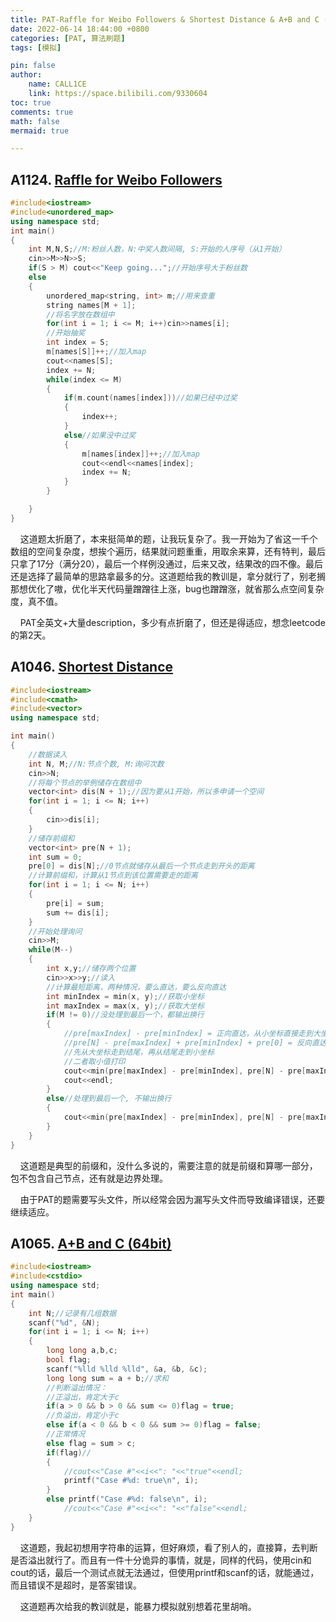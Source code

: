 ```yaml
---
title: PAT-Raffle for Weibo Followers & Shortest Distance & A+B and C (64bit)
date: 2022-06-14 18:44:00 +0800
categories: [PAT, 算法刷题]
tags: [模拟]

pin: false
author: 
    name: CALL1CE
    link: https://space.bilibili.com/9330604
toc: true
comments: true
math: false
mermaid: true

---
```


## A1124. [Raffle for Weibo Followers](https://pintia.cn/problem-sets/994805342720868352/problems/994805350803292160)

```cpp
#include<iostream>
#include<unordered_map>
using namespace std;
int main()
{
    int M,N,S;//M:粉丝人数，N:中奖人数间隔, S:开始的人序号（从1开始）
    cin>>M>>N>>S;
    if(S > M) cout<<"Keep going...";//开始序号大于粉丝数
    else
    {
        unordered_map<string, int> m;//用来查重
        string names[M + 1];
        //将名字放在数组中
        for(int i = 1; i <= M; i++)cin>>names[i];
        //开始抽奖
        int index = S;
        m[names[S]]++;//加入map
        cout<<names[S];
        index += N;
        while(index <= M)
        {
            if(m.count(names[index]))//如果已经中过奖
            {
                index++;
            }
            else//如果没中过奖
            {
                m[names[index]]++;//加入map
                cout<<endl<<names[index];
                index += N;
            }
        }

    }
}
```

    这道题太折磨了，本来挺简单的题，让我玩复杂了。我一开始为了省这一千个数组的空间复杂度，想挨个遍历，结果就问题重重，用取余来算，还有特判，最后只拿了17分（满分20），最后一个样例没通过，后来又改，结果改的四不像。最后还是选择了最简单的思路拿最多的分。这道题给我的教训是，拿分就行了，别老搁那想优化了嗷，优化半天代码量蹭蹭往上涨，bug也蹭蹭涨，就省那么点空间复杂度，真不值。

    PAT全英文+大量description，多少有点折磨了，但还是得适应，想念leetcode的第2天。

## A1046. [Shortest Distance](https://pintia.cn/problem-sets/994805342720868352/problems/994805435700199424)

```cpp
#include<iostream>
#include<cmath>
#include<vector>
using namespace std;

int main()
{
    //数据读入
    int N, M;//N:节点个数, M:询问次数
    cin>>N;
    //将每个节点的举例储存在数组中
    vector<int> dis(N + 1);//因为要从1开始，所以多申请一个空间
    for(int i = 1; i <= N; i++)
    {
        cin>>dis[i];
    }
    //储存前缀和
    vector<int> pre(N + 1);
    int sum = 0;
    pre[0] = dis[N];//0节点就储存从最后一个节点走到开头的距离
    //计算前缀和，计算从1节点到该位置需要走的距离
    for(int i = 1; i <= N; i++)
    {
        pre[i] = sum;
        sum += dis[i];
    }
    //开始处理询问
    cin>>M;
    while(M--)
    {
        int x,y;//储存两个位置
        cin>>x>>y;//读入
        //计算最短距离，两种情况，要么直达，要么反向直达
        int minIndex = min(x, y);//获取小坐标
        int maxIndex = max(x, y);//获取大坐标
        if(M != 0)//没处理到最后一个，都输出换行
        {
            //pre[maxIndex] - pre[minIndex] = 正向直达，从小坐标直接走到大坐标
            //pre[N] - pre[maxIndex] + pre[minIndex] + pre[0] = 反向直达
            //先从大坐标走到结尾，再从结尾走到小坐标
            //二者取小值打印
            cout<<min(pre[maxIndex] - pre[minIndex], pre[N] - pre[maxIndex] + pre[minIndex] + pre[0]);
            cout<<endl;
        }
        else//处理到最后一个, 不输出换行
        {
            cout<<min(pre[maxIndex] - pre[minIndex], pre[N] - pre[maxIndex] + pre[minIndex] + pre[0]);
        }
    }
}
```

    这道题是典型的前缀和，没什么多说的，需要注意的就是前缀和算哪一部分，包不包含自己节点，还有就是边界处理。

    由于PAT的题需要写头文件，所以经常会因为漏写头文件而导致编译错误，还要继续适应。

## A1065. [A+B and C (64bit)](https://pintia.cn/problem-sets/994805342720868352/problems/994805406352654336)

```cpp
#include<iostream>
#include<cstdio>
using namespace std;
int main()
{
    int N;//记录有几组数据
    scanf("%d", &N);
    for(int i = 1; i <= N; i++)
    {
        long long a,b,c;
        bool flag;
        scanf("%lld %lld %lld", &a, &b, &c);
        long long sum = a + b;//求和
        //判断溢出情况：
        //正溢出，肯定大于c
        if(a > 0 && b > 0 && sum <= 0)flag = true;
        //负溢出，肯定小于c
        else if(a < 0 && b < 0 && sum >= 0)flag = false;
        //正常情况
        else flag = sum > c;
        if(flag)//
        {
            //cout<<"Case #"<<i<<": "<<"true"<<endl;
            printf("Case #%d: true\n", i);
        }
        else printf("Case #%d: false\n", i);
            //cout<<"Case #"<<i<<": "<<"false"<<endl;
    }
}
```

    这道题，我起初想用字符串的运算，但好麻烦，看了别人的，直接算，去判断是否溢出就行了。而且有一件十分诡异的事情，就是，同样的代码，使用cin和cout的话，最后一个测试点就无法通过，但使用printf和scanf的话，就能通过，而且错误不是超时，是答案错误。

    这道题再次给我的教训就是，能暴力模拟就别想着花里胡哨。

